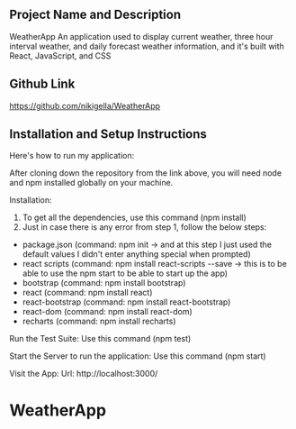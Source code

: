 ## Project Name and Description
WeatherApp
An application used to display current weather, three hour interval weather, and daily forecast weather information,
and it's built with React, JavaScript, and CSS

## Github Link
https://github.com/nikigella/WeatherApp

## Installation and Setup Instructions
Here's how to run my application:

After cloning down the repository from the link above, you will need node and npm installed globally on your machine.

Installation:
1. To get all the dependencies, use this command (npm install)
2. Just in case there is any error from step 1, follow the below steps:

 - package.json (command: npm init -> and at this step I just used the default values I didn't enter anything special when prompted)
 - react scripts (command: npm install react-scripts --save -> this is to be able to use the npm start to be able to start up the app)
 - bootstrap (command: npm install bootstrap)
 - react (command: npm install react)
 - react-bootstrap (command: npm install react-bootstrap)
 - react-dom (command: npm install react-dom)
 - recharts (command: npm install recharts)

 Run the Test Suite:
 Use this command (npm test)

 Start the Server to run the application:
 Use this command (npm start)

 Visit the App:
 Url: http://localhost:3000/

# WeatherApp

